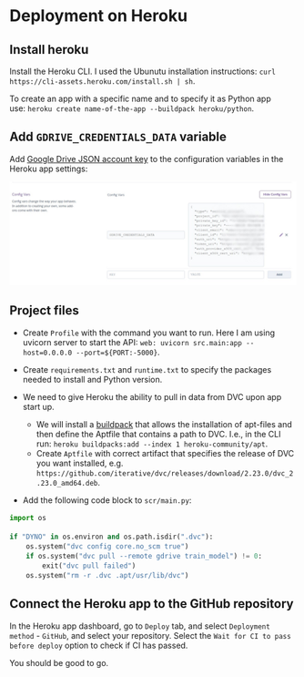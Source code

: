 # Deployment on Heroku

## Install heroku

Install the Heroku CLI. I used the Ubunutu installation instructions: `curl https://cli-assets.heroku.com/install.sh | sh`.

To create an app with a specific name and to specify it as Python app use: `heroku create name-of-the-app --buildpack heroku/python`.

## Add `GDRIVE_CREDENTIALS_DATA` variable

Add [Google Drive JSON account key](https://dvc.org/doc/user-guide/setup-google-drive-remote#using-service-accounts) to the configuration variables in the Heroku app settings:

![heroku-key](../src/screenshots/heroku-key.jpg)

## Project files

* Create `Profile` with the command you want to run. Here I am using uvicorn server to start the API: `web: uvicorn src.main:app --host=0.0.0.0 --port=${PORT:-5000}`.
* Create `requirements.txt` and `runtime.txt` to specify the packages needed to install and Python version.
* We need to give Heroku the ability to pull in data from DVC upon app start up.
    * We will install a [buildpack](https://elements.heroku.com/buildpacks/heroku/heroku-buildpack-apt) that allows the installation of apt-files and then define the Aptfile that contains a path to DVC. I.e., in the CLI run: `heroku buildpacks:add --index 1 heroku-community/apt`.
    * Create `Aptfile` with correct artifact that specifies the release of DVC you want installed, e.g. `https://github.com/iterative/dvc/releases/download/2.23.0/dvc_2.23.0_amd64.deb`.
 
* Add the following code block to `scr/main.py`:
```python
import os

if "DYNO" in os.environ and os.path.isdir(".dvc"):
    os.system("dvc config core.no_scm true")
    if os.system("dvc pull --remote gdrive train_model") != 0:
        exit("dvc pull failed")
    os.system("rm -r .dvc .apt/usr/lib/dvc")
```

## Connect the Heroku app to the GitHub repository

In the Heroku app dashboard, go to `Deploy` tab, and select `Deployment method` - `GitHub`, and select your repository. Select the `Wait for CI to pass before deploy` option to check if CI has passed.

You should be good to go.